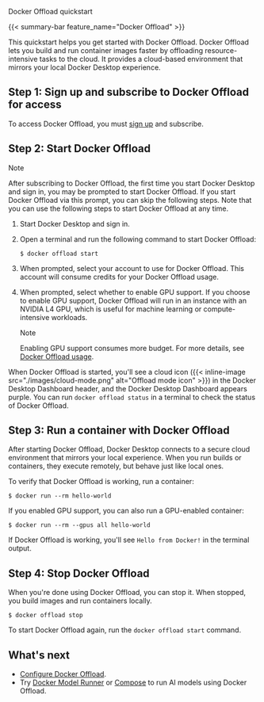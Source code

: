 Docker Offload quickstart


{{< summary-bar feature_name="Docker Offload" >}}

This quickstart helps you get started with Docker Offload. Docker Offload lets
you build and run container images faster by offloading resource-intensive tasks
to the cloud. It provides a cloud-based environment that mirrors your local
Docker Desktop experience.

## Step 1: Sign up and subscribe to Docker Offload for access

To access Docker Offload, you must [sign
up](https://www.docker.com/products/docker-offload/) and subscribe.

## Step 2: Start Docker Offload

> [!NOTE]
>
> After subscribing to Docker Offload, the first time you start Docker Desktop
> and sign in, you may be prompted to start Docker Offload. If you start Docker
> Offload via this prompt, you can skip the following steps. Note that you can
> use the following steps to start Docker Offload at any time.


1. Start Docker Desktop and sign in.
2. Open a terminal and run the following command to start Docker Offload:

   ```console
   $ docker offload start
   ```

3. When prompted, select your account to use for Docker Offload. This account
   will consume credits for your Docker Offload usage.

4. When prompted, select whether to enable GPU support. If you choose to enable
   GPU support, Docker Offload will run in an instance with an NVIDIA L4 GPU,
   which is useful for machine learning or compute-intensive workloads.

   > [!NOTE]
   >
   > Enabling GPU support consumes more budget. For more details, see [Docker
   > Offload usage](/offload/usage/).

When Docker Offload is started, you'll see a cloud icon ({{< inline-image
src="./images/cloud-mode.png" alt="Offload mode icon" >}})
in the Docker Desktop Dashboard header, and the Docker Desktop Dashboard appears purple.
You can run `docker offload status` in a terminal to check the status of
Docker Offload.

## Step 3: Run a container with Docker Offload

After starting Docker Offload, Docker Desktop connects to a secure cloud environment
that mirrors your local experience. When you run builds or containers, they
execute remotely, but behave just like local ones.

To verify that Docker Offload is working, run a container:

```console
$ docker run --rm hello-world
```

If you enabled GPU support, you can also run a GPU-enabled container:

```console
$ docker run --rm --gpus all hello-world
```

If Docker Offload is working, you'll see `Hello from Docker!` in the terminal output.

## Step 4: Stop Docker Offload

When you're done using Docker Offload, you can stop it. When stopped, you build
images and run containers locally.

```console
$ docker offload stop
```

To start Docker Offload again, run the `docker offload start` command.

## What's next

- [Configure Docker Offload](configuration.md).
- Try [Docker Model Runner](../ai/model-runner/_index.md) or
  [Compose](../ai/compose/models-and-compose.md) to run AI models using Docker Offload.